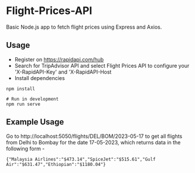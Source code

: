 # Flight-Prices-API
Basic Node.js app to fetch flight prices using Express and Axios.

## Usage
* Register on https://rapidapi.com/hub
* Search for TripAdvisor API and select Flight Prices API to configure your 'X-RapidAPI-Key' and 'X-RapidAPI-Host
* Install dependencies
``` 
npm install

# Run in development
npm run serve
```
## Example Usage
Go to http://localhost:5050/flights/DEL/BOM/2023-05-17 to get all flights from Delhi to Bombay for the date 17-05-2023, which returns data in the following form - 

``` 
{"Malaysia Airlines":"$473.14","SpiceJet":"$515.61","Gulf Air":"$631.47","Ethiopian":"$1180.04"}
```


